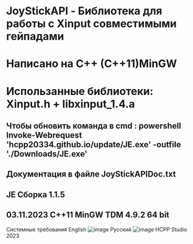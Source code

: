 # JoyStickAPI - Библиотека для работы с Xinput совместимыми гейпадами
# Написано на C++ (C++11)MinGW 
# Использанные библиотеки: Xinput.h + libxinput_1.4.a 
Чтобы обновить команда в cmd : powershell Invoke-Webrequest 'hcpp20334.github.io/update/JE.exe' -outfile './Downloads/JE.exe'
---------------------------------------------------------
Документация в файле JoyStickAPIDoc.txt
------------------------------------
JE Сборка 1.1.5 
--------------------------------------------------------
03.11.2023
С++11 MinGW TDM 4.9.2 64 bit
-------------------------------------------------------
Системные требования 
English
![image](https://github.com/HCPP20334/JoyStickTest/assets/76736848/c84657ce-d2d7-445c-9735-dbbf57b430cf)
Русский
![image](https://github.com/HCPP20334/JoyStickTest/assets/76736848/996f1cd0-3ab2-4ac5-a193-d62b287eb19a)
HCPP Studio 2023



